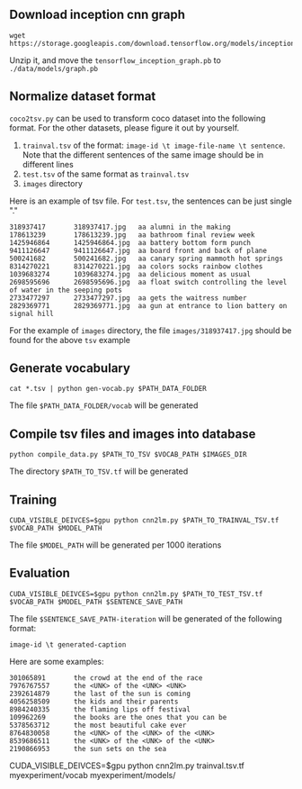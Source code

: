 
## Download inception cnn graph

```
wget https://storage.googleapis.com/download.tensorflow.org/models/inception_dec_2015.zip
```

Unzip it, and move the `tensorflow_inception_graph.pb` to `./data/models/graph.pb`

## Normalize dataset format

`coco2tsv.py` can be used to transform coco dataset into the following format. For the other datasets, please figure it out by yourself.

1. `trainval.tsv` of the format: `image-id \t image-file-name \t sentence`. Note that the different sentences of the same image should be in different lines
2. `test.tsv` of the same format as `trainval.tsv`
3. `images` directory

Here is an example of tsv file. For `test.tsv`, the sentences can be just single "."
```
318937417       318937417.jpg   aa alumni in the making
178613239       178613239.jpg   aa bathroom final review week
1425946864      1425946864.jpg  aa battery bottom form punch
9411126647      9411126647.jpg  aa board front and back of plane
500241682       500241682.jpg   aa canary spring mammoth hot springs
8314270221      8314270221.jpg  aa colors socks rainbow clothes
1039683274      1039683274.jpg  aa delicious moment as usual
2698595696      2698595696.jpg  aa float switch controlling the level of water in the seeping pots
2733477297      2733477297.jpg  aa gets the waitress number
2829369771      2829369771.jpg  aa gun at entrance to lion battery on signal hill
```

For the example of `images` directory, the file `images/318937417.jpg` should be found for the above `tsv` example

## Generate vocabulary

`cat *.tsv | python gen-vocab.py $PATH_DATA_FOLDER`

The file `$PATH_DATA_FOLDER/vocab` will be generated

## Compile tsv files and images into database

`python compile_data.py $PATH_TO_TSV $VOCAB_PATH $IMAGES_DIR`

The directory `$PATH_TO_TSV.tf` will be generated

## Training

`CUDA_VISIBLE_DEIVCES=$gpu python cnn2lm.py $PATH_TO_TRAINVAL_TSV.tf $VOCAB_PATH $MODEL_PATH`

The file `$MODEL_PATH` will be generated per 1000 iterations

## Evaluation

`CUDA_VISIBLE_DEIVCES=$gpu python cnn2lm.py $PATH_TO_TEST_TSV.tf $VOCAB_PATH $MODEL_PATH $SENTENCE_SAVE_PATH`

The file `$SENTENCE_SAVE_PATH-iteration` will be generated of the following format:

`image-id \t generated-caption`

Here are some examples:
```
301065891       the crowd at the end of the race
7976767557      the <UNK> of the <UNK> <UNK>
2392614879      the last of the sun is coming
4056258509      the kids and their parents
8984240335      the flaming lips off festival
109962269       the books are the ones that you can be
5378563712      the most beautiful cake ever
8764830058      the <UNK> of the <UNK> of the <UNK>
8539686511      the <UNK> of the <UNK> of the <UNK>
2190866953      the sun sets on the sea
```



 CUDA_VISIBLE_DEIVCES=$gpu python cnn2lm.py trainval.tsv.tf myexperiment/vocab myexperiment/models/